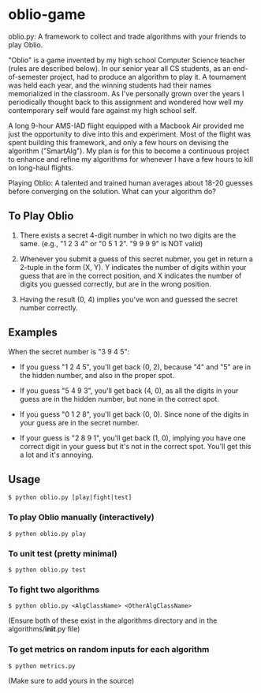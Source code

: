 # oblio-game

oblio.py: A framework to collect and trade algorithms with your friends to play Oblio.

"Oblio" is a game invented by my high school Computer Science teacher (rules are described below). In our senior year all CS students, as an end-of-semester project, had to produce an algorithm to play it. A tournament was held each year, and the winning students had their names memorialized in the classroom.  As I've personally grown over the years I periodically thought back to this assignment and wondered how well my contemporary self would fare against my high school self.

A long 9-hour AMS-IAD flight equipped with a Macbook Air provided me just the opportunity to dive into this and experiment. Most of the flight was spent building this framework, and only a few hours on devising the algorithm ("SmartAlg"). My plan is for this to become a continuous project to enhance and refine my algorithms for whenever I have a few hours to kill on long-haul flights.

Playing Oblio: A talented and trained human averages about 18-20 guesses before converging on the solution. What can your algorithm do?

## To Play Oblio

 1. There exists a secret 4-digit number in which no two digits are the same.
    (e.g., "1 2 3 4" or "0 5 1 2".  "9 9 9 9" is NOT valid)

 2. Whenever you submit a guess of this secret nubmer, you get in return a  2-tuple in the form (X, Y). Y indicates the number of digits within your guess that are in the correct position, and X indicates the number of digits you guessed correctly, but are in the wrong position.

 3. Having the result (0, 4) implies you've won and guessed the secret number correctly.

## Examples

When the secret number is "3 9 4 5":

* If you guess "1 2 4 5", you'll get back (0, 2), because "4" and "5" are in the hidden number, and also in the proper spot.

* If you guess "5 4 9 3", you'll get back (4, 0), as all the digits in your guess are in the hidden number, but none in the correct spot.

* If you guess "0 1 2 8", you'll get back (0, 0). Since none of the digits in your guess are in the secret number.

* If your guess is "2 8 9 1", you'll get back (1, 0), implying you have one correct digit in your guess but it's not in the correct spot. You'll get this a lot and it's annoying.

## Usage

    $ python oblio.py [play|fight|test]

### To play Oblio manually (interactively)

    $ python oblio.py play

### To unit test (pretty minimal)

    $ python oblio.py test

### To fight two algorithms

    $ python oblio.py <AlgClassName> <OtherAlgClassName>

(Ensure both of these exist in the algorithms directory and in the algorithms/__init__.py file)

### To get metrics on random inputs for each algorithm

    $ python metrics.py
    
(Make sure to add yours in the source)
